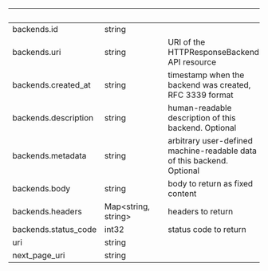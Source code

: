 
|&nbsp;|&nbsp;|&nbsp;|&nbsp;|
|---|---|---|---|
| backends.id | string | |  |
| backends.uri | string | | URI of the HTTPResponseBackend API resource |
| backends.created_at | string | | timestamp when the backend was created, RFC 3339 format |
| backends.description | string | | human-readable description of this backend. Optional |
| backends.metadata | string | | arbitrary user-defined machine-readable data of this backend. Optional |
| backends.body | string | | body to return as fixed content |
| backends.headers | Map&lt;string, string&gt; | | headers to return |
| backends.status_code | int32 | | status code to return |
| uri | string | |  |
| next_page_uri | string | |  |
